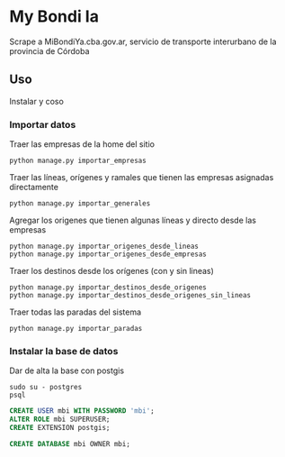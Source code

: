 # My Bondi Ia
Scrape a MiBondiYa.cba.gov.ar, servicio de transporte interurbano de la provincia de Córdoba

## Uso

Instalar y coso

### Importar datos

Traer las empresas de la home del sitio
```
python manage.py importar_empresas
```

Traer las líneas, orígenes y ramales que tienen las empresas asignadas directamente
```
python manage.py importar_generales
```

Agregar los origenes que tienen algunas líneas y directo desde las empresas
```
python manage.py importar_origenes_desde_lineas
python manage.py importar_origenes_desde_empresas
```

Traer los destinos desde los orígenes (con y sin lineas)
```
python manage.py importar_destinos_desde_origenes
python manage.py importar_destinos_desde_origenes_sin_lineas
```

Traer todas las paradas del sistema
```
python manage.py importar_paradas
```


### Instalar la base de datos 

Dar de alta la base con postgis
```
sudo su - postgres
psql
```

``` sql
CREATE USER mbi WITH PASSWORD 'mbi';
ALTER ROLE mbi SUPERUSER;
CREATE EXTENSION postgis;

CREATE DATABASE mbi OWNER mbi;
```
